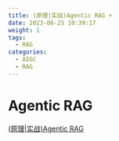```yaml
---
title: (原理|实战)Agentic RAG +
date: 2023-06-25 10:39:17
weight: 1
tags:
  - RAG
categories: 
  - AIGC
  - RAG  
---
```


<p></p>
<!-- more -->


# Agentic RAG
[(原理|实战)Agentic RAG](https://candied-skunk-1ca.notion.site/Agentic-RAG-1d5bfe211084804b95a6e661868813af?pvs=4)